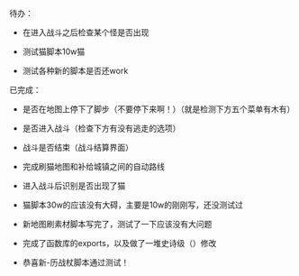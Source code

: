 待办：
- 在进入战斗之后检查某个怪是否出现
- 测试猫脚本10w猫

- 测试各种新的脚本是否还work



已完成：
- 是否在地图上停下了脚步（不要停下来啊！）（就是检测下方五个菜单有木有）
- 是否进入战斗（检查下方有没有逃走的选项）
- 战斗是否结束（战斗结算界面）
- 完成刷猫地图和补给城镇之间的自动路线
- 进入战斗后识别是否出现了猫
- 猫脚本30w的应该没有大碍，主要是10w的刚刚写，还没测试过
- 新地图刷素材脚本写完了，测试了一下应该没有大问题

- 完成了函数库的exports，以及做了一堆史诗级（）修改
- 恭喜新-历战杖脚本通过测试！



